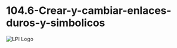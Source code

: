 # 104.6-Crear-y-cambiar-enlaces-duros-y-simbolicos
![LPI Logo](../../../wallpaper/diogenes_linux.png "Buscando al hombre nuevo")
